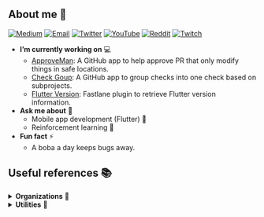 ## About me 👋

<!--
  For more details on how to add more badges, check the documentation at
  https://shields.io (or the repository at https://github.com/badges/shields).
-->

[![Medium](https://img.shields.io/badge/Medium-black?logo=medium&style=social)](https://medium.com/@tianhaozhou)
[![Email](https://img.shields.io/badge/Email%20Me-white?logo=gmail&style=social)](mailto:jacksonzhou666@gmail.com)
[![Twitter](https://img.shields.io/twitter/follow/TheSWE2?label=Follow)](https://twitter.com/TheSWE2)
[![YouTube](https://img.shields.io/youtube/channel/subscribers/UCY13XGU7-3mYz2n1NzV4oGw?label=YT&style=social)](https://www.youtube.com/channel/UCY13XGU7-3mYz2n1NzV4oGw)
[![Reddit](https://img.shields.io/reddit/user-karma/combined/jacksonz666?label=reddit&style=social)](https://www.reddit.com/user/jacksonz666/)
[![Twitch](https://img.shields.io/twitch/status/jacksonzhou666?style=social)](https://www.twitch.tv/jacksonzhou666)

- **I’m currently working on** 💻
  - [ApproveMan](https://github.com/tianhaoz95/approveman): A GitHub app to help approve PR that only modify things in safe locations.
  - [Check Goup](https://github.com/tianhaoz95/check-group): A GitHub app to group checks into one check based on subprojects.
  - [Flutter Version](https://github.com/tianhaoz95/fastlane-plugin-flutter_version): Fastlane plugin to retrieve Flutter version information.
- **Ask me about** 💬 
  - Mobile app development (Flutter) 📱
  - Reinforcement learning 🤖
- **Fun fact** ⚡
  - A boba a day keeps bugs away.

## Useful references 📚

<details>
  <summary><b>Organizations</b> 🏅</summary>
<p>

[![tianhaoz95 actions org avatar](https://avatars.githubusercontent.com/u/83519223?s=60&v=4)](https://github.com/tianhaoz95-actions)
[![notebook avatar](https://avatars.githubusercontent.com/u/83990800?s=60&v=4)](https://github.com/tianhaoz95-notebooks)
[![wowlink org avatar](https://avatars.githubusercontent.com/u/81609382?s=60&v=4)](https://github.com/wowlink)

</p>
</details>

<details>
  <summary><b>Utilities</b> 🧰</summary>
<p>

- [Pylon](https://github.com/tianhaoz95/pylon) 💎 💎 💎 : environment for my personal Windows dev machines.
- [WOW Profile](https://github.com/tianhaoz95/wow-profile): my personal wow link mapping.

</p>
</details>
